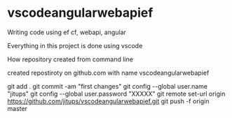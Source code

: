 # vscodeangularwebapief
Writing code using ef cf, webapi, angular

Everything in this project is done using vscode

How repository created from command line

created repostiroty on github.com with name vscodeangularwebapief

git add .
git commit -am "first changes"
git config --global user.name "jitups"
git config --global user.password "XXXXX"
git remote set-url origin https://github.com/jitups/vscodeangularwebapief.git
git push -f origin master
